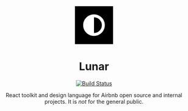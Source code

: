 <div align="center">
<img src="https://raw.githubusercontent.com/airbnb/lunar/master/.storybook/images/lunar-logo-small.png" />

# Lunar

[![Build Status](https://travis-ci.com/airbnb/lunar.svg)](https://travis-ci.com/airbnb/lunar)

React toolkit and design language for Airbnb open source and internal projects. It is _not_ for the
general public.

</div>

